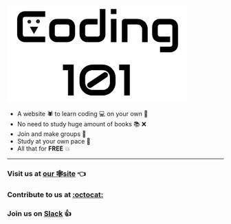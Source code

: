 <img src="./images/c101-1.png">

- A website :spider: to learn coding :computer: on your own :100:
- No need to study huge amount of books :books: :x:
- Join and make groups :two_men_holding_hands:
- Study at your own pace :running:
- All that for **FREE** :boom:

***
### Visit us at **[our :spider_web:site](https://coding101.tk)** :point_left:

### Contribute to us at [:octocat:](https://github.com/Code-Learn-Work/coding101)

### Join us on [Slack](team-coding101.slack.com) :+1:
